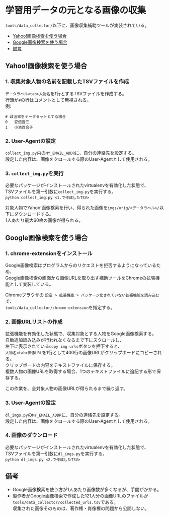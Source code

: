 # 学習用データの元となる画像の収集

`tools/data_collector/`以下に、画像収集補助ツールが実装されている。

* [Yahoo!画像検索を使う場合](#yahoo画像検索を使う場合)
* [Google画像検索を使う場合](#google画像検索を使う場合)
* [備考](#備考)

## Yahoo!画像検索を使う場合

### 1. 収集対象人物の名前を記載したTSVファイルを作成

`データラベル<tab>人物名`を1行とするTSVファイルを作成する。  
行頭が`#`の行はコメントとして無視される。  
例:

```
# 政治家をデータセットとする場合
0	安倍晋三
1	小池百合子
```

### 2. User-Agentの設定

`collect_img.py`内の`MY_EMAIL_ADDR`に、自分の連絡先を設定する。  
設定した内容は、画像をクロールする際のUser-Agentとして使用される。  

### 3. `collect_img.py`を実行

必要なパッケージがインストールされたvirtualenvを有効化した状態で、  
TSVファイルを第一引数に`collect_img.py`を実行する。  
`python collect_img.py <1.で作成したTSV>`

対象人物でYahoo!画像検索を行い、得られた画像を`imgs/orig/<データラベル>/`以下にダウンロードする。  
1人あたり最大60枚の画像が得られる。

## Google画像検索を使う場合

### 1. chrome-extensionをインストール

Google画像検索はプログラムからのリクエストを拒否するようになっているため、  
Google画像検索の画面から画像URLを取り出す補助ツールをChromeの拡張機能として実装している。

Chromeブラウザの `設定 > 拡張機能 > パッケージ化されていない拡張機能を読み込む` で、  
`tools/data_collector/chrome-extension`を指定する。

### 2. 画像URLリストの作成

拡張機能を有効化した状態で、収集対象とする人物をGoogle画像検索する。  
自動追加読み込みが行われなくなるまで下にスクロールし、  
左下に表示されている`copy img urls`ボタンを押下すると、  
`人物名<tab>画像URL`を1行として400行の画像URLがクリップボードにコピーされる。  
クリップボードの内容をテキストファイルに保存する。  
複数人物の画像URLを取得する場合、1つのテキストファイルに追記する形で保存する。

この作業を、全対象人物の画像URLが得られるまで繰り返す。

### 3. User-Agentの設定

`dl_imgs.py`の`MY_EMAIL_ADDR`に、自分の連絡先を設定する。  
設定した内容は、画像をクロールする際のUser-Agentとして使用される。  

### 4. 画像のダウンロード

必要なパッケージがインストールされたvirtualenvを有効化した状態で、  
TSVファイルを第一引数に`dl_imgs.py`を実行する。  
`python dl_imgs.py <2.で作成したTSV>`

## 備考

* Google画像検索を使う方が1人あたり画像数が多くなるが、手間がかかる。  
* 製作者がGoogle画像検索で作成した121人分の画像URLのファイルが`tools/data_collector/collected_urls.tsv`である。  
収集された画像そのものは、著作権・肖像権の問題から公開しない。
